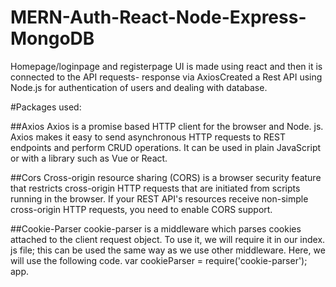 # MERN-Auth-React-Node-Express-MongoDB
Homepage/loginpage and registerpage UI is made using react and then it is connected to the API requests- response via AxiosCreated a Rest API using Node.js for authentication of users and dealing with database. 

#Packages used:

##Axios
Axios is a promise based HTTP client for the browser and Node. js. Axios makes it easy to send asynchronous HTTP requests to REST endpoints and perform CRUD operations. It can be used in plain JavaScript or with a library such as Vue or React.

##Cors
Cross-origin resource sharing (CORS) is a browser security feature that restricts cross-origin HTTP requests that are initiated from scripts running in the browser. If your REST API's resources receive non-simple cross-origin HTTP requests, you need to enable CORS support.

##Cookie-Parser
cookie-parser is a middleware which parses cookies attached to the client request object. To use it, we will require it in our index. js file; this can be used the same way as we use other middleware. Here, we will use the following code. var cookieParser = require('cookie-parser'); app.
